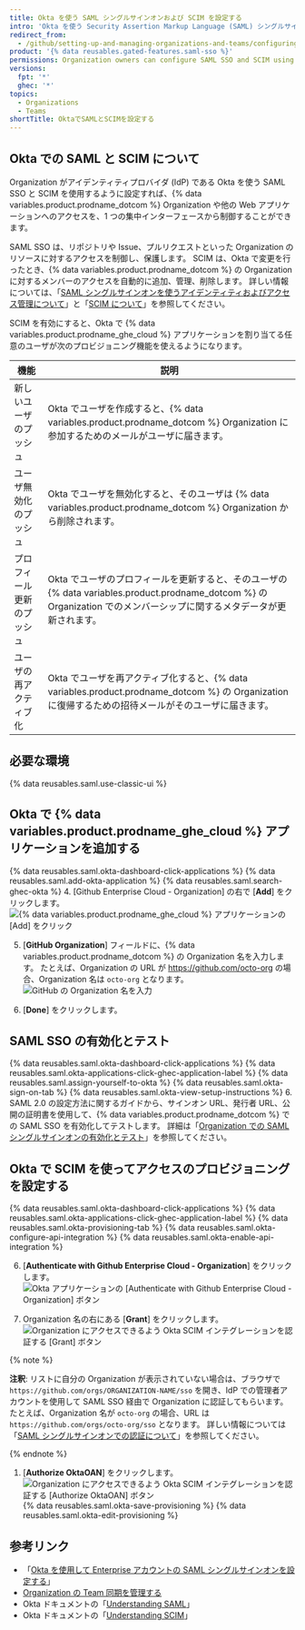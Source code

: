 ```yaml
---
title: Okta を使う SAML シングルサインオンおよび SCIM を設定する
intro: 'Okta を使う Security Assertion Markup Language (SAML) シングルサインオン (SSO) および System for Cross-domain Identity Management (SCIM) を使用すると、 {% data variables.product.prodname_dotcom %} で Organization へのアクセスを自動的に管理することができます。'
redirect_from:
  - /github/setting-up-and-managing-organizations-and-teams/configuring-saml-single-sign-on-and-scim-using-okta
product: '{% data reusables.gated-features.saml-sso %}'
permissions: Organization owners can configure SAML SSO and SCIM using Okta for an organization.
versions:
  fpt: '*'
  ghec: '*'
topics:
  - Organizations
  - Teams
shortTitle: OktaでSAMLとSCIMを設定する
---
```


## Okta での SAML と SCIM について

Organization がアイデンティティプロバイダ (IdP) である Okta を使う SAML SSO と SCIM を使用するように設定すれば、{% data variables.product.prodname_dotcom %} Organization や他の Web アプリケーションへのアクセスを、1 つの集中インターフェースから制御することができます。

SAML SSO は、リポジトリや Issue、プルリクエストといった Organization のリソースに対するアクセスを制御し、保護します。 SCIM は、Okta で変更を行ったとき、{% data variables.product.prodname_dotcom %} の Organization に対するメンバーのアクセスを自動的に追加、管理、削除します。 詳しい情報については、「[SAML シングルサインオンを使うアイデンティティおよびアクセス管理について](/organizations/managing-saml-single-sign-on-for-your-organization/about-identity-and-access-management-with-saml-single-sign-on)」と「[SCIM について](/organizations/managing-saml-single-sign-on-for-your-organization/about-scim)」を参照してください。

SCIM を有効にすると、Okta で {% data variables.product.prodname_ghe_cloud %} アプリケーションを割り当てる任意のユーザが次のプロビジョニング機能を使えるようになります。

| 機能            | 説明                                                                                                                   |
| ------------- | -------------------------------------------------------------------------------------------------------------------- |
| 新しいユーザのプッシュ   | Okta でユーザを作成すると、{% data variables.product.prodname_dotcom %} Organization に参加するためのメールがユーザに届きます。                      |
| ユーザ無効化のプッシュ   | Okta でユーザを無効化すると、そのユーザは {% data variables.product.prodname_dotcom %} Organization から削除されます。                          |
| プロフィール更新のプッシュ | Okta でユーザのプロフィールを更新すると、そのユーザの {% data variables.product.prodname_dotcom %} の Organization でのメンバーシップに関するメタデータが更新されます。 |
| ユーザの再アクティブ化   | Okta でユーザを再アクティブ化すると、{% data variables.product.prodname_dotcom %} の Organization に復帰するための招待メールがそのユーザに届きます。           |

## 必要な環境

{% data reusables.saml.use-classic-ui %}

## Okta で {% data variables.product.prodname_ghe_cloud %} アプリケーションを追加する

{% data reusables.saml.okta-dashboard-click-applications %}
{% data reusables.saml.add-okta-application %}
{% data reusables.saml.search-ghec-okta %}
4. [Github Enterprise Cloud - Organization] の右で [**Add**] をクリックします。 ![{% data variables.product.prodname_ghe_cloud %} アプリケーションの [Add] をクリック](/assets/images/help/saml/okta-add-ghec-application.png)

5. [**GitHub Organization**] フィールドに、{% data variables.product.prodname_dotcom %} の Organization 名を入力します。 たとえば、Organization の URL が https://github.com/octo-org の場合、Organization 名は `octo-org` となります。 ![GitHub の Organization 名を入力](/assets/images/help/saml/okta-github-organization-name.png)

6. [**Done**] をクリックします。

## SAML SSO の有効化とテスト

{% data reusables.saml.okta-dashboard-click-applications %}
{% data reusables.saml.okta-applications-click-ghec-application-label %}
{% data reusables.saml.assign-yourself-to-okta %}
{% data reusables.saml.okta-sign-on-tab %}
{% data reusables.saml.okta-view-setup-instructions %}
6. SAML 2.0 の設定方法に関するガイドから、サインオン URL、発行者 URL、公開の証明書を使用して、{% data variables.product.prodname_dotcom %} での SAML SSO を有効化してテストします。 詳細は「[Organization での SAML シングルサインオンの有効化とテスト](/organizations/managing-saml-single-sign-on-for-your-organization/enabling-and-testing-saml-single-sign-on-for-your-organization)」を参照してください。

## Okta で SCIM を使ってアクセスのプロビジョニングを設定する

{% data reusables.saml.okta-dashboard-click-applications %}
{% data reusables.saml.okta-applications-click-ghec-application-label %}
{% data reusables.saml.okta-provisioning-tab %}
{% data reusables.saml.okta-configure-api-integration %}
{% data reusables.saml.okta-enable-api-integration %}


6. [**Authenticate with Github Enterprise Cloud - Organization**] をクリックします。 ![Okta アプリケーションの [Authenticate with Github Enterprise Cloud - Organization] ボタン](/assets/images/help/saml/okta-authenticate-with-ghec-organization.png)

7. Organization 名の右にある [**Grant**] をクリックします。 ![Organization にアクセスできるよう Okta SCIM インテグレーションを認証する [Grant] ボタン](/assets/images/help/saml/okta-scim-integration-grant-organization-access.png)

  {% note %}

  **注釈**: リストに自分の Organization が表示されていない場合は、ブラウザで `https://github.com/orgs/ORGANIZATION-NAME/sso` を開き、IdP での管理者アカウントを使用して SAML SSO 経由で Organization に認証してもらいます。 たとえば、Organization 名が `octo-org` の場合、URL は `https://github.com/orgs/octo-org/sso` となります。 詳しい情報については「[SAML シングルサインオンでの認証について](/github/authenticating-to-github/about-authentication-with-saml-single-sign-on)」を参照してください。

  {% endnote %}
1. [**Authorize OktaOAN**] をクリックします。 ![Organization にアクセスできるよう Okta SCIM インテグレーションを認証する [Authorize OktaOAN] ボタン](/assets/images/help/saml/okta-scim-integration-authorize-oktaoan.png)
{% data reusables.saml.okta-save-provisioning %}
{% data reusables.saml.okta-edit-provisioning %}

## 参考リンク

- 「[Okta を使用して Enterprise アカウントの SAML シングルサインオンを設定する](/enterprise-cloud@latest/admin/authentication/managing-identity-and-access-for-your-enterprise/configuring-saml-single-sign-on-for-your-enterprise-using-okta)」
- [Organization の Team 同期を管理する](/organizations/managing-saml-single-sign-on-for-your-organization/managing-team-synchronization-for-your-organization#enabling-team-synchronization-for-okta)
- Okta ドキュメントの「[Understanding SAML](https://developer.okta.com/docs/concepts/saml/)」
- Okta ドキュメントの「[Understanding SCIM](https://developer.okta.com/docs/concepts/scim/)」
